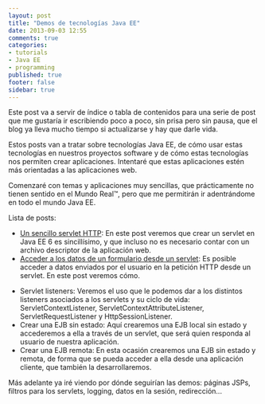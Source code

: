 ```yaml
---
layout: post
title: "Demos de tecnologías Java EE"
date: 2013-09-03 12:55
comments: true
categories: 
- tutorials
- Java EE
- programming
published: true
footer: false
sidebar: true
---
```


Este post va a servir de índice o tabla de contenidos para una serie de post que
me gustaría ir escribiendo poco a poco, sin prisa pero sin pausa, que el blog ya
lleva mucho tiempo si actualizarse y hay que darle vida.

Estos posts van a tratar sobre tecnologías Java EE, de cómo usar estas tecnologías
en nuestros proyectos software y de cómo estas tecnologías nos permiten crear 
aplicaciones. Intentaré que estas aplicaciones estén más orientadas a las aplicaciones
web.

Comenzaré con temas y aplicaciones muy sencillas, que prácticamente no tienen sentido
en el Mundo Real™, pero que me permitirán ir adentrándome en todo el mundo Java EE.

<!-- more -->

Lista de posts:

- [Un sencillo servlet HTTP](/blog/2013/09/03/sencillo-servlet-http): En este post veremos 
que crear un servlet en Java EE 6 es sincillísimo, y que incluso no es necesario
contar con un archivo descriptor de la aplicación web.
- [Acceder a los datos de un formulario desde un servlet](/blog/2013/09/13/servlet-lee-parametros):
Es posible acceder a datos enviados por el usuario en la petición HTTP desde un servlet. 
En este post veremos cómo.  

<!--
	http://theopentutorials.com/examples/java-ee/servlet/get-all-parameters-in-html-form-using-getparameternames/
	https://baurdotnet.wordpress.com/2011/01/31/getting-a-request-parameter-in-a-servlet/
	
	ampliarlo mediante un ejemplo de cómo enviar un archivo?  
-->

- Servlet listeners: Veremos el uso que le podemos dar a los distintos listeners asociados
a los servlets y su ciclo de vida: ServletContextListener, 
ServletContextAttributeListener, ServletRequestListener y HttpSessionListener.
- Crear una EJB sin estado: Aquí crearemos una EJB local sin estado y accederemos a
ella a través de un servlet, que será quien responda al usuario de nuestra aplicación.
- Crear una EJB remota: En esta ocasión crearemos una EJB sin estado y remota, de forma
que se pueda acceder a ella desde una aplicación cliente, que también la desarrollaremos.

Más adelante ya iré viendo por dónde seguirían las demos: páginas JSPs,
filtros para los servlets, logging, datos en la sesión, redirección...

<!-- 
	Por donde seguir?

	http://www3.ntu.edu.sg/home/ehchua/programming/java/JavaServlets.html
	http://www.journaldev.com/1877/java-servlet-tutorial-with-examples-for-beginners
	http://www.journaldev.com/1997/servlet-example-in-java-with-database-connection-and-log4j-integration
	http://www.journaldev.com/1933/java-servlet-filter-example-tutorial

-->
